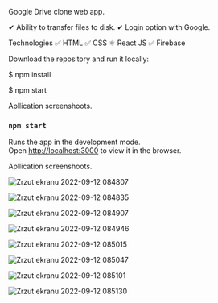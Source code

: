 Google Drive clone web app.

✔ Ability to transfer files to disk. ✔ Login option with Google.

Technologies ✅ HTML ✅ CSS ⚛ React JS ✅ Firebase

Download the repository and run it locally:

$ npm install

$ npm start

Apllication screenshoots.

### `npm start`

Runs the app in the development mode.<br />
Open [http://localhost:3000](http://localhost:3000) to view it in the browser.

Apllication screenshoots.

![Zrzut ekranu 2022-09-12 084807](https://user-images.githubusercontent.com/92208474/189593273-03acd3d7-21bd-4758-a5ba-a07f2490938d.jpg)

![Zrzut ekranu 2022-09-12 084835](https://user-images.githubusercontent.com/92208474/189593289-774b7c2a-ee31-455f-92b2-a2e614945ade.jpg)

![Zrzut ekranu 2022-09-12 084907](https://user-images.githubusercontent.com/92208474/189593296-bc3ac1b6-2b44-4f6e-ae09-b963c657434d.jpg)

![Zrzut ekranu 2022-09-12 084946](https://user-images.githubusercontent.com/92208474/189593306-44ee8e17-fb64-4b33-8575-a20c6dcbfdfc.jpg)

![Zrzut ekranu 2022-09-12 085015](https://user-images.githubusercontent.com/92208474/189593321-0a792bcb-f63d-478d-b1a1-0714ba2b337b.jpg)

![Zrzut ekranu 2022-09-12 085047](https://user-images.githubusercontent.com/92208474/189593335-2d8d9db6-2954-4426-8fe8-68deb401be9e.jpg)

![Zrzut ekranu 2022-09-12 085101](https://user-images.githubusercontent.com/92208474/189593339-d8eb807b-340c-414a-bfd7-6d072a86b67b.jpg)

![Zrzut ekranu 2022-09-12 085130](https://user-images.githubusercontent.com/92208474/189593414-c6728eb0-ae88-42f6-ac63-16fb4d38d2cd.jpg)






